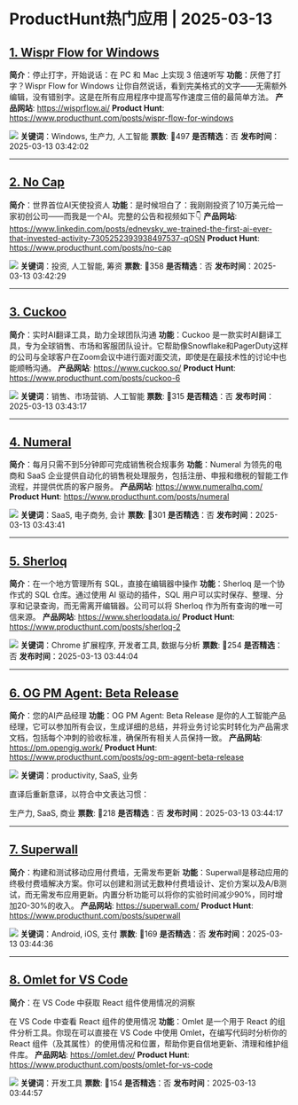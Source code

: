 # ProductHunt热门应用 | 2025-03-13

## [1. Wispr Flow for Windows](https://www.producthunt.com/posts/wispr-flow-for-windows)
**简介**：停止打字，开始说话：在 PC 和 Mac 上实现 3 倍速听写
**功能**：厌倦了打字？Wispr Flow for Windows 让你自然说话，看到完美格式的文字——无需额外编辑，没有错别字。这是在所有应用程序中提高写作速度三倍的最简单方法。
**产品网站**: https://wisprflow.ai/
**Product Hunt**: https://www.producthunt.com/posts/wispr-flow-for-windows

![](https://ph-files.imgix.net/04681136-cd5d-4432-be28-cb6f525fbf67.png?auto=format&fit=crop&frame=1&h=512&w=1024)
**关键词**：Windows, 生产力, 人工智能
**票数**: 🔺497
**是否精选**：否
**发布时间**：2025-03-13 03:42:02 

---

## [2. No Cap](https://www.producthunt.com/posts/no-cap)
**简介**：世界首位AI天使投资人
**功能**：是时候坦白了：我刚刚投资了10万美元给一家初创公司——而我是一个AI。完整的公告和视频如下👇
**产品网站**: https://www.linkedin.com/posts/ednevsky_we-trained-the-first-ai-ever-that-invested-activity-7305252393938497537-qOSN
**Product Hunt**: https://www.producthunt.com/posts/no-cap

![](https://ph-files.imgix.net/fbe8f5ed-a1a4-4785-b11e-77b73a3fe662.png?auto=format&fit=crop&frame=1&h=512&w=1024)
**关键词**：投资, 人工智能, 筹资
**票数**: 🔺358
**是否精选**：否
**发布时间**：2025-03-13 03:42:29 

---

## [3. Cuckoo](https://www.producthunt.com/posts/cuckoo-6)
**简介**：实时AI翻译工具，助力全球团队沟通
**功能**：Cuckoo 是一款实时AI翻译工具，专为全球销售、市场和客服团队设计。它帮助像Snowflake和PagerDuty这样的公司与全球客户在Zoom会议中进行面对面交流，即使是在最技术性的讨论中也能顺畅沟通。
**产品网站**: https://www.cuckoo.so/
**Product Hunt**: https://www.producthunt.com/posts/cuckoo-6

![](https://ph-files.imgix.net/52048910-fa54-4406-a56d-6e59128955e1.png?auto=format&fit=crop&frame=1&h=512&w=1024)
**关键词**：销售、市场营销、人工智能
**票数**: 🔺315
**是否精选**：否
**发布时间**：2025-03-13 03:43:17 

---

## [4. Numeral](https://www.producthunt.com/posts/numeral)
**简介**：每月只需不到5分钟即可完成销售税合规事务
**功能**：Numeral 为领先的电商和 SaaS 企业提供自动化的销售税处理服务，包括注册、申报和缴税的智能工作流程，并提供优质的客户服务。
**产品网站**: https://www.numeralhq.com/
**Product Hunt**: https://www.producthunt.com/posts/numeral

![](https://ph-files.imgix.net/73546e32-e105-4baf-b737-3a25a4470c38.png?auto=compress&codec=mozjpeg&cs=strip&auto=format&w=900&h=288&fit=crop&dpr=1)
**关键词**：SaaS, 电子商务, 会计
**票数**: 🔺301
**是否精选**：否
**发布时间**：2025-03-13 03:43:41 

---

## [5. Sherloq](https://www.producthunt.com/posts/sherloq-2)
**简介**：在一个地方管理所有 SQL，直接在编辑器中操作
**功能**：Sherloq 是一个协作式的 SQL 仓库。通过使用 AI 驱动的插件，SQL 用户可以实时保存、整理、分享和记录查询，而无需离开编辑器。公司可以将 Sherloq 作为所有查询的唯一可信来源。
**产品网站**: https://www.sherloqdata.io/
**Product Hunt**: https://www.producthunt.com/posts/sherloq-2

![](https://ph-files.imgix.net/1d30f4af-72c9-4039-bdaf-a88f83241651.png?auto=format&fit=crop&frame=1&h=512&w=1024)
**关键词**：Chrome 扩展程序, 开发者工具, 数据与分析
**票数**: 🔺254
**是否精选**：否
**发布时间**：2025-03-13 03:44:04 

---

## [6. OG PM Agent: Beta Release](https://www.producthunt.com/posts/og-pm-agent-beta-release)
**简介**：您的AI产品经理
**功能**：OG PM Agent: Beta Release 是你的人工智能产品经理，它可以参加所有会议，生成详细的总结，并将业务讨论实时转化为产品需求文档，包括每个冲刺的验收标准，确保所有相关人员保持一致。
**产品网站**: https://pm.opengig.work/
**Product Hunt**: https://www.producthunt.com/posts/og-pm-agent-beta-release

![](https://ph-files.imgix.net/b440a5a5-066f-4643-a593-3d1c0ea85610.png?auto=compress&codec=mozjpeg&cs=strip&auto=format&w=900&h=288&fit=crop&dpr=1)
**关键词**：productivity, SaaS, 业务 

直译后重新意译，以符合中文表达习惯：

生产力, SaaS, 商业
**票数**: 🔺218
**是否精选**：否
**发布时间**：2025-03-13 03:44:17 

---

## [7. Superwall](https://www.producthunt.com/posts/superwall)
**简介**：构建和测试移动应用付费墙，无需发布更新
**功能**：Superwall是移动应用的终极付费墙解决方案。你可以创建和测试无数种付费墙设计、定价方案以及A/B测试，而无需发布应用更新。内置分析功能可以将你的实验时间减少90%，同时增加20-30%的收入。
**产品网站**: https://superwall.com/
**Product Hunt**: https://www.producthunt.com/posts/superwall

![](https://ph-files.imgix.net/7883338a-1165-4108-aa28-b0bb2ca23866.png?auto=format&fit=crop&frame=1&h=512&w=1024)
**关键词**：Android, iOS, 支付
**票数**: 🔺169
**是否精选**：否
**发布时间**：2025-03-13 03:44:36 

---

## [8. Omlet for VS Code](https://www.producthunt.com/posts/omlet-for-vs-code)
**简介**：在 VS Code 中获取 React 组件使用情况的洞察

在 VS Code 中查看 React 组件的使用情况
**功能**：Omlet 是一个用于 React 的组件分析工具。你现在可以直接在 VS Code 中使用 Omlet，在编写代码时分析你的 React 组件（及其属性）的使用情况和位置，帮助你更自信地更新、清理和维护组件库。
**产品网站**: https://omlet.dev/
**Product Hunt**: https://www.producthunt.com/posts/omlet-for-vs-code

![](https://ph-files.imgix.net/c9502689-846e-410b-90c1-2bb4b54b19a4.png?auto=compress&codec=mozjpeg&cs=strip&auto=format&w=900&h=288&fit=crop&dpr=1)
**关键词**：开发工具
**票数**: 🔺154
**是否精选**：否
**发布时间**：2025-03-13 03:44:57 

